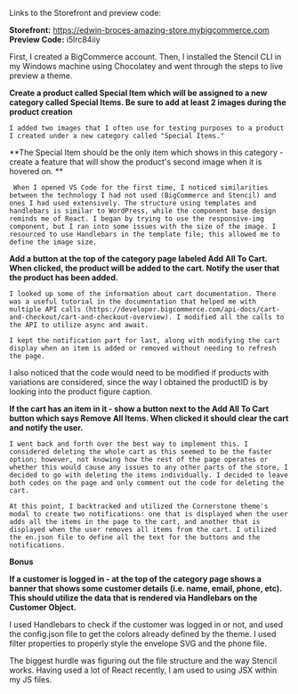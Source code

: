 Links to the Storefront and preview code:

**Storefront:** https://edwin-broces-amazing-store.mybigcommerce.com
**Preview Code:** i5lrc84iiy

First, I created a BigCommerce account. Then, I installed the Stencil CLI in my Windows machine using Chocolatey and went through the steps to live preview a theme.

**Create a product called Special Item which will be assigned to a new category called Special Items. Be sure to add at least 2 images during the product creation**

    I added two images that I often use for testing purposes to a product I created under a new category called "Special Items."

**The Special Item should be the only item which shows in this category - create a feature that will show the product's second image when it is hovered on. ** 

     When I opened VS Code for the first time, I noticed similarities between the technology I had not used (BigCommerce and Stencil) and ones I had used extensively. The structure using templates and handlebars is similar to WordPress, while the component base design reminds me of React. I began by trying to use the responsive-img component, but I ran into some issues with the size of the image. I resourced to use Handlebars in the template file; this allowed me to define the image size.

**Add a button at the top of the category page labeled Add All To Cart. When clicked, the product will be added to the cart. Notify the user that the product has been added.**

    I looked up some of the information about cart documentation. There was a useful tutorial in the documentation that helped me with multiple API calls (https://developer.bigcommerce.com/api-docs/cart-and-checkout/cart-and-checkout-overview). I modified all the calls to the API to utilize async and await.

    I kept the notification part for last, along with modifying the cart display when an item is added or removed without needing to refresh the page.

I also noticed that the code would need to be modified if products with variations are considered, since the way I obtained the productID is by looking into the product figure caption.
    
**If the cart has an item in it - show a button next to the Add All To Cart button which says Remove All Items. When clicked it should clear the cart and notify the user.**
    
    I went back and forth over the best way to implement this. I considered deleting the whole cart as this seemed to be the faster option; however, not knowing how the rest of the page operates or whether this would cause any issues to any other parts of the store, I decided to go with deleting the items individually. I decided to leave both codes on the page and only comment out the code for deleting the cart.
    
    At this point, I backtracked and utilized the Cornerstone theme's modal to create two notifications: one that is displayed when the user adds all the items in the page to the cart, and another that is displayed when the user removes all items from the cart. I utilized the en.json file to define all the text for the buttons and the notifications.

 **Bonus**
 
**If a customer is logged in - at the top of the category page shows a banner that shows some customer details (i.e. name, email, phone, etc). This should utilize the data that is rendered via Handlebars on the Customer Object.**

I used Handlebars to check if the customer was logged in or not, and used the config.json file to get the colors already defined by the theme. I used filter properties to properly style the envelope SVG and the phone file.

The biggest hurdle was figuring out the file structure and the way Stencil works. Having used a lot of React recently, I am used to using JSX within my JS files.
